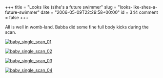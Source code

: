 +++
title = "Looks like (s)he's a future swimmer"
slug = "looks-like-shes-a-future-swimmer"
date = "2006-05-09T22:29:58+00:00"
id = 344
comment = false
+++

All is well in womb-land. Babba did some fine full body kicks during the scan.

[![baby_single_scan_01](/images/flickr/2024_download/143633711_eea66be72a.jpg)](http://www.flickr.com/photos/bandon1/143633711/ "Photo Sharing")

[![baby_single_scan_02](/images/flickr/2024_download/143633793_ef3cdcfb55.jpg)](http://www.flickr.com/photos/bandon1/143633793/ "Photo Sharing")

[![baby_single_scan_03](/images/flickr/2024_download/143633682_2e55870fb1.jpg)](http://www.flickr.com/photos/bandon1/143633682/ "Photo Sharing")

[![baby_single_scan_04](/images/flickr/2024_download/143633753_711efb2a61.jpg)](http://www.flickr.com/photos/bandon1/143633753/ "Photo Sharing")

